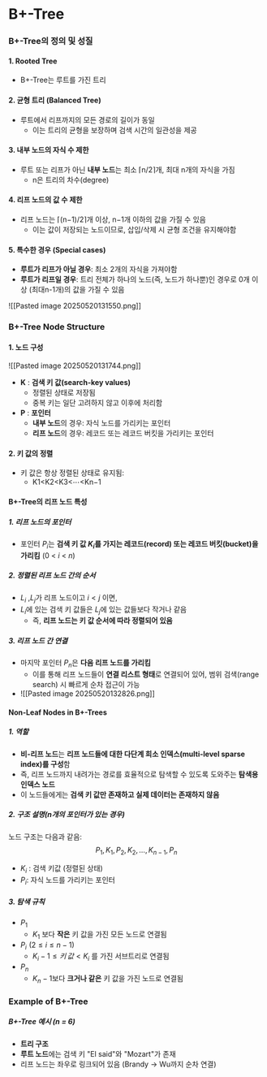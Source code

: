 # B+-Tree
### B+-Tree의 정의 및 성질
#### 1. Rooted Tree
- B+-Tree는 루트를 가진 트리
#### 2. 균형 트리 (Balanced Tree)
- 루트에서 리프까지의 모든 경로의 길이가 동일
	- 이는 트리의 균형을 보장하며 검색 시간의 일관성을 제공
#### 3. 내부 노드의 자식 수 제한
- 루트 또는 리프가 아닌 **내부 노드**는 최소 ⌈n/2⌉개, 최대 n개의 자식을 가짐
	- n은 트리의 차수(degree)
#### 4. 리프 노드의 값 수 제한
- 리프 노드는 ⌈(n−1)/2⌉개 이상, n−1개 이하의 값을 가질 수 있음
	- 이는 값이 저장되는 노드이므로, 삽입/삭제 시 균형 조건을 유지해야함
#### 5. 특수한 경우 (Special cases)
- **루트가 리프가 아닐 경우**: 최소 2개의 자식을 가져야함
- **루트가 리프일 경우**: 트리 전체가 하나의 노드(즉, 노드가 하나뿐)인 경우로 0개 이상 (최대n-1개)의 값을 가질 수 있음

![[Pasted image 20250520131550.png]]

### B+-Tree Node Structure
#### 1. 노드 구성
![[Pasted image 20250520131744.png]]
- **K** : **검색 키 값(search-key values)**
	- 정렬된 상태로 저장됨
	- 중복 키는 일단 고려하지 않고 이후에 처리함
- **P** : **포인터**
	- **내부 노드**의 경우: 자식 노드를 가리키는 포인터
	- **리프 노드**의 경우: 레코드 또는 레코드 버킷을 가리키는 포인터
	
#### 2. 키 값의 정렬
- 키 값은 항상 정렬된 상태로 유지됨:
	- K1​<K2​<K3​<⋯<Kn−1​

#### B+-Tree의 리프 노드 특성
##### 1. 리프 노드의 포인터
- 포인터 $P_{i}$는 **검색 키 값 $K_{i}$를 가지는 레코드(record) 또는 레코드 버킷(bucket)을 가리킴** (0 < $i$ < $n$)
##### 2. 정렬된 리프 노드 간의 순서
- $L_i$ ,$L_j$가 리프 노드이고 $i<j$ 이면,
- $L_i$에 있는 검색 키 값들은 $L_j$에 있는 값들보다 작거나 같음
	- 즉, **리프 노드는 키 값 순서에 따라 정렬되어 있음**
##### 3. 리프 노드 간 연결
- 마지막 포인터 $P_n$은 **다음 리프 노드를 가리킴**
	- 이를 통해 리프 노드들이 **연결 리스트 형태**로 연결되어 있어, 범위 검색(range search) 시 빠르게 순차 접근이 가능
- ![[Pasted image 20250520132826.png]]

#### Non-Leaf Nodes in B+-Trees
##### 1. 역할
- **비-리프 노드**는 **리프 노드들에 대한 다단계 희소 인덱스(multi-level sparse index)를 구성**함
- 즉, 리프 노드까지 내려가는 경로를 효율적으로 탐색할 수 있도록 도와주는 **탐색용 인덱스 노드**
- 이 노드들에게는 **검색 키 값만 존재하고 실제 데이터는 존재하지 않음**
##### 2. 구조 설명(n개의 포인터가 있는 경우)
노드 구조는 다음과 같음:	$$P_1, K_1, P_2, K_2, \ldots, K_{n-1}, P_n$$
- $K_i$ : 검색 키값 (정렬된 상태)
- $P_i$: 자식 노드를 가리키는 포인터
##### 3. 탐색 규칙
- $P_1$
	- $K_1$ 보다 **작은** 키 값을 가진 모든 노드로 연결됨
- $P_i  \,\,(2 ≤ i ≤ n-1)$ 
	- $K_i-1 ≤ 키\,값 < K_i$  를 가진 서브트리로 연결됨
- $P_n$
	- $K_n-1$보다 **크거나 같은** 키 값을 가진 노드로 연결됨


### Example of B+-Tree
##### B+-Tree 예시 (n = 6)
- **트리 구조**
- **루트 노드**에는 검색 키 "El said"와 "Mozart"가 존재
- 리프 노드는 좌우로 링크되어 있음 (Brandy -> Wu까지 순차 연결)

